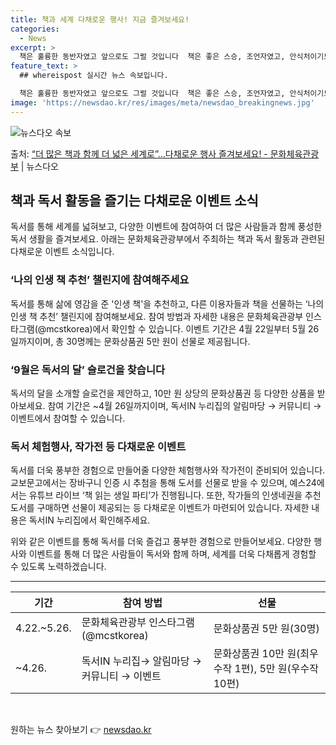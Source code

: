 ```yaml
---
title: 책과 세계 다채로운 행사! 지금 즐겨보세요!
categories:
  - News
excerpt: >
  책은 훌륭한 동반자였고 앞으로도 그럴 것입니다  책은 좋은 스승, 조언자였고, 안식처이기도 했으며, 소통의 …
feature_text: >
  ## whereispost 실시간 뉴스 속보입니다.

  책은 훌륭한 동반자였고 앞으로도 그럴 것입니다  책은 좋은 스승, 조언자였고, 안식처이기도 했으며, 소통의 …
image: 'https://newsdao.kr/res/images/meta/newsdao_breakingnews.jpg'
---
```


![뉴스다오 속보](https://newsdao.kr/res/images/meta/newsdao_breakingnews.jpg)

<p>출처: <a href="https://newsdao.kr/3666" rel="dofollow">“더 많은 책과 함께 더 넓은 세계로”…다채로운 행사 즐겨보세요! - 문화체육관광부</a> | 뉴스다오</p>

<h2 data-ke-size="size26">책과 독서 활동을 즐기는 다채로운 이벤트 소식</h2>
<p data-ke-size="size16">독서를 통해 세계를 넓혀보고, 다양한 이벤트에 참여하여 더 많은 사람들과 함께 풍성한 독서 생활을 즐겨보세요. 아래는 문화체육관광부에서 주최하는 책과 독서 활동과 관련된 다채로운 이벤트 소식입니다.</p>

<h3>‘나의 인생 책 추천’ 챌린지에 참여해주세요</h3>
<p data-ke-size="size16">독서를 통해 삶에 영감을 준 '인생 책'을 추천하고, 다른 이용자들과 책을 선물하는 ‘나의 인생 책 추천’ 챌린지에 참여해보세요. 참여 방법과 자세한 내용은 문화체육관광부 인스타그램(@mcstkorea)에서 확인할 수 있습니다. 이벤트 기간은 4월 22일부터 5월 26일까지이며, 총 30명께는 문화상품권 5만 원이 선물로 제공됩니다.</p>

<h3>‘9월은 독서의 달’ 슬로건을 찾습니다</h3>
<p data-ke-size="size16">독서의 달을 소개할 슬로건을 제안하고, 10만 원 상당의 문화상품권 등 다양한 상품을 받아보세요. 참여 기간은 ~4월 26일까지이며, 독서IN 누리집의 알림마당 → 커뮤니티 → 이벤트에서 참여할 수 있습니다.</p>

<h3>독서 체험행사, 작가전 등 다채로운 이벤트</h3>
<p data-ke-size="size16">독서를 더욱 풍부한 경험으로 만들어줄 다양한 체험행사와 작가전이 준비되어 있습니다. 교보문고에서는 장바구니 인증 시 추첨을 통해 도서를 선물로 받을 수 있으며, 예스24에서는 유튜브 라이브 ‘책 읽는 생일 파티’가 진행됩니다. 또한, 작가들의 인생네권을 추천 도서를 구매하면 선물이 제공되는 등 다채로운 이벤트가 마련되어 있습니다. 자세한 내용은 독서IN 누리집에서 확인해주세요.</p>

<p data-ke-size="size16">위와 같은 이벤트를 통해 독서를 더욱 즐겁고 풍부한 경험으로 만들어보세요. 다양한 행사와 이벤트를 통해 더 많은 사람들이 독서와 함께 하며, 세계를 더욱 다채롭게 경험할 수 있도록 노력하겠습니다.</p>

<hr>

<table>
  <thead>
    <tr>
      <th>기간</th>
      <th>참여 방법</th>
      <th>선물</th>
    </tr>
  </thead>
  <tbody>
    <tr>
      <td>4.22.~5.26.</td>
      <td>문화체육관광부 인스타그램(@mcstkorea)</td>
      <td>문화상품권 5만 원(30명)</td>
    </tr>
    <tr>
      <td>~4.26.</td>
      <td>독서IN 누리집→ 알림마당 → 커뮤니티 → 이벤트</td>
      <td>문화상품권 10만 원(최우수작 1편), 5만 원(우수작 10편)</td>
    </tr>
  </tbody>
</table>

<p data-ke-size="size16">&nbsp;</p> 

원하는 뉴스 찾아보기 👉 <a href="https://newsdao.kr" rel="dofollow">newsdao.kr</a>


